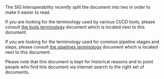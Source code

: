 The SIG Interoperability recently split the document into two in order
to make it easier to read.

If you are looking for the terminology used by various CI/CD tools,
please consult [the tools terminology](./tools-terminology.md) document
which is located next to this document.

If you are looking for the terminology used for common pipeline stages and steps,
please consult [the pipelines terminology](./pipelines-terminology.md) document
which is located next to this document.

Please note that this document is kept for historical reasons and
to point people who find this document via internet search to the
right set of documents.
